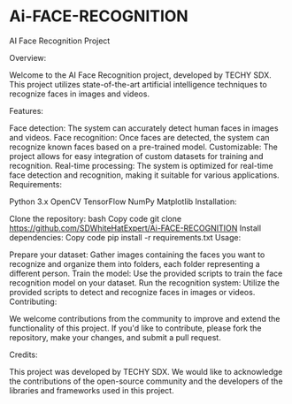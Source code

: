 # Ai-FACE-RECOGNITION
AI Face Recognition Project

Overview:

Welcome to the AI Face Recognition project, developed by TECHY SDX. This project utilizes state-of-the-art artificial intelligence techniques to recognize faces in images and videos.

Features:

Face detection: The system can accurately detect human faces in images and videos.
Face recognition: Once faces are detected, the system can recognize known faces based on a pre-trained model.
Customizable: The project allows for easy integration of custom datasets for training and recognition.
Real-time processing: The system is optimized for real-time face detection and recognition, making it suitable for various applications.
Requirements:

Python 3.x
OpenCV
TensorFlow
NumPy
Matplotlib
Installation:

Clone the repository:
bash
Copy code
git clone https://github.com/SDWhiteHatExpert/Ai-FACE-RECOGNITION
Install dependencies:
Copy code
pip install -r requirements.txt
Usage:

Prepare your dataset: Gather images containing the faces you want to recognize and organize them into folders, each folder representing a different person.
Train the model: Use the provided scripts to train the face recognition model on your dataset.
Run the recognition system: Utilize the provided scripts to detect and recognize faces in images or videos.
Contributing:

We welcome contributions from the community to improve and extend the functionality of this project. If you'd like to contribute, please fork the repository, make your changes, and submit a pull request.

Credits:

This project was developed by TECHY SDX. We would like to acknowledge the contributions of the open-source community and the developers of the libraries and frameworks used in this project.
